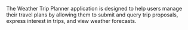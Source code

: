 The Weather Trip Planner application is designed to help users manage their travel plans by allowing them to submit and query trip proposals, express interest in trips, and view weather forecasts. 
